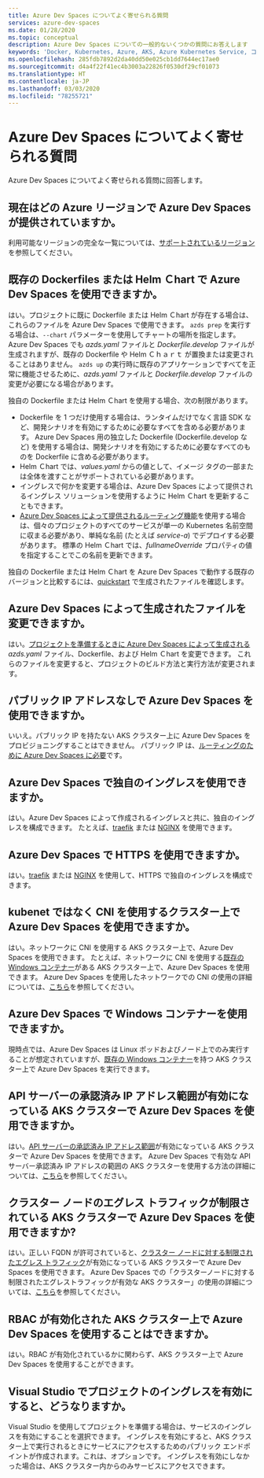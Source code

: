```yaml
---
title: Azure Dev Spaces についてよく寄せられる質問
services: azure-dev-spaces
ms.date: 01/28/2020
ms.topic: conceptual
description: Azure Dev Spaces についての一般的ないくつかの質問にお答えします
keywords: 'Docker, Kubernetes, Azure, AKS, Azure Kubernetes Service, コンテナー, Helm, サービス メッシュ, サービス メッシュのルーティング, kubectl, k8s '
ms.openlocfilehash: 285fdb7892d2da40dd50e025cb1dd7644ec17ae0
ms.sourcegitcommit: d4a4f22f41ec4b3003a22826f0530df29cf01073
ms.translationtype: HT
ms.contentlocale: ja-JP
ms.lasthandoff: 03/03/2020
ms.locfileid: "78255721"
---
```

# <a name="frequently-asked-questions-about-azure-dev-spaces"></a>Azure Dev Spaces についてよく寄せられる質問

Azure Dev Spaces についてよく寄せられる質問に回答します。

## <a name="which-azure-regions-currently-provide-azure-dev-spaces"></a>現在はどの Azure リージョンで Azure Dev Spaces が提供されていますか。

利用可能なリージョンの完全な一覧については、[サポートされているリージョン][supported-regions]を参照してください。

## <a name="can-i-use-azure-dev-spaces-with-existing-dockerfiles-or-helm-charts"></a>既存の Dockerfiles または Helm Ｃhart で Azure Dev Spaces を使用できますか。

はい。プロジェクトに既に Dockerfile または Helm Ｃhart が存在する場合は、これらのファイルを Azure Dev Spaces で使用できます。 `azds prep` を実行する場合は、`--chart` パラメーターを使用してチャートの場所を指定します。 Azure Dev Spaces でも *azds.yaml* ファイルと *Dockerfile.develop* ファイルが生成されますが、既存の Dockerfile や Helm Ｃｈａｒｔ が置換または変更されることはありません。 `azds up` の実行時に既存のアプリケーションですべてを正常に機能させるために、*azds.yaml* ファイルと *Dockerfile.develop* ファイルの変更が必要になる場合があります。

独自の Dockerfile または Helm Ｃhart を使用する場合、次の制限があります。
* Dockerfile を 1 つだけ使用する場合は、ランタイムだけでなく言語 SDK など、開発シナリオを有効にするために必要なすべてを含める必要があります。 Azure Dev Spaces 用の独立した Dockerfile (Dockerfile.develop など) を使用する場合は、開発シナリオを有効にするために必要なすべてのものを Dockerfile に含める必要があります。
* Helm Ｃhart では、*values.yaml* からの値として、イメージ タグの一部または全体を渡すことがサポートされている必要があります。
* イングレスで何かを変更する場合は、Azure Dev Spaces によって提供されるイングレス ソリューションを使用するように Helm Ｃhart を更新することもできます。
* [Azure Dev Spaces によって提供されるルーティング機能][dev-spaces-routing]を使用する場合は、個々のプロジェクトのすべてのサービスが単一の Kubernetes 名前空間に収まる必要があり、単純な名前 (たとえば *service-a*) でデプロイする必要があります。 標準の Helm Ｃhart では、*fullnameOverride* プロパティの値を指定することでこの名前を更新できます。

独自の Dockerfile または Helm Ｃhart を Azure Dev Spaces で動作する既存のバージョンと比較するには、[quickstart][quickstart-cli] で生成されたファイルを確認します。


## <a name="can-i-modify-the-files-generated-by-azure-dev-spaces"></a>Azure Dev Spaces によって生成されたファイルを変更できますか。

はい。[プロジェクトを準備するときに Azure Dev Spaces によって生成される][dev-spaces-prep] *azds.yaml* ファイル、Dockerfile、および Helm Ｃhart を変更できます。 これらのファイルを変更すると、プロジェクトのビルド方法と実行方法が変更されます。

## <a name="can-i-use-azure-dev-spaces-without-a-public-ip-address"></a>パブリック IP アドレスなしで Azure Dev Spaces を使用できますか。

いいえ。パブリック IP を持たない AKS クラスター上に Azure Dev Spaces をプロビジョニングすることはできません。 パブリック IP は、[ルーティングのために Azure Dev Spaces に必要][dev-spaces-routing]です。

## <a name="can-i-use-my-own-ingress-with-azure-dev-spaces"></a>Azure Dev Spaces で独自のイングレスを使用できますか。

はい。Azure Dev Spaces によって作成されるイングレスと共に、独自のイングレスを構成できます。 たとえば、[traefik][ingress-traefik] または [NGINX][ingress-nginx] を使用できます。

## <a name="can-i-use-https-with-azure-dev-spaces"></a>Azure Dev Spaces で HTTPS を使用できますか。

はい。[traefik][ingress-https-traefik] または [NGINX][ingress-https-nginx] を使用して、HTTPS で独自のイングレスを構成できます。

## <a name="can-i-use-azure-dev-spaces-on-a-cluster-that-uses-cni-rather-than-kubenet"></a>kubenet ではなく CNI を使用するクラスター上で Azure Dev Spaces を使用できますか。 

はい。ネットワークに CNI を使用する AKS クラスター上で、Azure Dev Spaces を使用できます。 たとえば、ネットワークに CNI を使用する[既存の Windows コンテナー][windows-containers]がある AKS クラスター上で、Azure Dev Spaces を使用できます。 Azure Dev Spaces を使用したネットワークでの CNI の使用の詳細については、[こちら](configure-networking.md#using-azure-cni)を参照してください。

## <a name="can-i-use-azure-dev-spaces-with-windows-containers"></a>Azure Dev Spaces で Windows コンテナーを使用できますか。

現時点では、Azure Dev Spaces は Linux ポッドおよびノード上でのみ実行することが想定されていますが、[既存の Windows コンテナー][windows-containers]を持つ AKS クラスター上で Azure Dev Spaces を実行できます。

## <a name="can-i-use-azure-dev-spaces-on-aks-clusters-with-api-server-authorized-ip-address-ranges-enabled"></a>API サーバーの承認済み IP アドレス範囲が有効になっている AKS クラスターで Azure Dev Spaces を使用できますか。

はい。[API サーバーの承認済み IP アドレス範囲][aks-auth-range]が有効になっている AKS クラスターで Azure Dev Spaces を使用できます。 Azure Dev Spaces で有効な API サーバー承認済み IP アドレスの範囲の AKS クラスターを使用する方法の詳細については、[こちら](configure-networking.md#using-api-server-authorized-ip-ranges)を参照してください。

## <a name="can-i-use-azure-dev-spaces-on-aks-clusters-with-restricted-egress-traffic-for-cluster-nodes"></a>クラスター ノードのエグレス トラフィックが制限されている AKS クラスターで Azure Dev Spaces を使用できますか?

はい。正しい FQDN が許可されていると、[クラスター ノードに対する制限されたエグレス トラフィック][aks-restrict-egress-traffic]が有効になっている AKS クラスターで Azure Dev Spaces を使用できます。 Azure Dev Spaces での「クラスターノードに対する制限されたエグレストラフィックが有効な AKS クラスター」の使用の詳細については、[こちら](configure-networking.md#ingress-and-egress-network-traffic-requirements)を参照してください。

## <a name="can-i-use-azure-dev-spaces-on-rbac-enabled-aks-clusters"></a>RBAC が有効化された AKS クラスター上で Azure Dev Spaces を使用することはできますか。

はい。RBAC が有効化されているかに関わらず、AKS クラスター上で Azure Dev Spaces を使用することができます。

## <a name="what-happens-when-i-enable-ingress-for-project-in-visual-studio"></a>Visual Studio でプロジェクトのイングレスを有効にすると、どうなりますか。

Visual Studio を使用してプロジェクトを準備する場合は、サービスのイングレスを有効にすることを選択できます。 イングレスを有効にすると、AKS クラスター上で実行されるときにサービスにアクセスするためのパブリック エンドポイントが作成されます。これは、オプションです。 イングレスを有効にしなかった場合は、AKS クラスター内からのみサービスにアクセスできます。

[aks-auth-range]: ../aks/api-server-authorized-ip-ranges.md
[aks-auth-range-create]: ../aks/api-server-authorized-ip-ranges.md#create-an-aks-cluster-with-api-server-authorized-ip-ranges-enabled
[aks-auth-range-ranges]: https://github.com/Azure/dev-spaces/tree/master/public-ips
[aks-auth-range-update]: ../aks/api-server-authorized-ip-ranges.md#update-a-clusters-api-server-authorized-ip-ranges
[aks-restrict-egress-traffic]: ../aks/limit-egress-traffic.md
[dev-spaces-prep]: how-dev-spaces-works.md#prepare-your-code
[dev-spaces-routing]: how-dev-spaces-works.md#how-routing-works
[ingress-nginx]: how-to/ingress-https-nginx.md#configure-a-custom-nginx-ingress-controller
[ingress-traefik]: how-to/ingress-https-traefik.md#configure-a-custom-traefik-ingress-controller
[ingress-https-nginx]: how-to/ingress-https-nginx.md#configure-the-nginx-ingress-controller-to-use-https
[ingress-https-traefik]: how-to/ingress-https-traefik.md#configure-the-traefik-ingress-controller-to-use-https
[quickstart-cli]: quickstart-cli.md
[supported-regions]: https://azure.microsoft.com/global-infrastructure/services/?products=kubernetes-service
[windows-containers]: how-to/run-dev-spaces-windows-containers.md